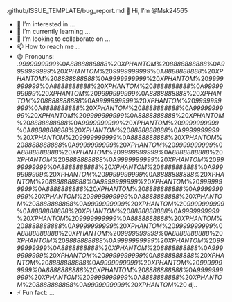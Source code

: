 .github/ISSUE_TEMPLATE/bug_report.md 👋 Hi, I’m @Msk24565
- 👀 I’m interested in ...
- 🌱 I’m currently learning ...
- 💞️ I’m looking to collaborate on ...
- 📫 How to reach me ...
- 😄 Pronouns: .*9999999999*%0A*8888888888*%20*XPHANTOM*%20*8888888888*%0A*9999999999*%20*XPHANTOM*%20*9999999999*%0A*8888888888*%20*XPHANTOM*%20*8888888888*%0A*9999999999*%20*XPHANTOM*%20*9999999999*%0A*8888888888*%20*XPHANTOM*%20*8888888888*%0A*9999999999*%20*XPHANTOM*%20*9999999999*%0A*8888888888*%20*XPHANTOM*%20*8888888888*%0A*9999999999*%20*XPHANTOM*%20*9999999999*%0A*8888888888*%20*XPHANTOM*%20*8888888888*%0A*9999999999*%20*XPHANTOM*%20*9999999999*%0A*8888888888*%20*XPHANTOM*%20*8888888888*%0A*9999999999*%20*XPHANTOM*%20*9999999999*%0A*8888888888*%20*XPHANTOM*%20*8888888888*%0A*9999999999*%20*XPHANTOM*%20*9999999999*%0A*8888888888*%20*XPHANTOM*%20*8888888888*%0A*9999999999*%20*XPHANTOM*%20*9999999999*%0A*8888888888*%20*XPHANTOM*%20*9999999999*%0A*8888888888*%20*XPHANTOM*%20*8888888888*%0A*9999999999*%20*XPHANTOM*%20*9999999999*%0A*8888888888*%20*XPHANTOM*%20*8888888888*%0A*9999999999*%20*XPHANTOM*%20*9999999999*%0A*8888888888*%20*XPHANTOM*%20*8888888888*%0A*9999999999*%20*XPHANTOM*%20*9999999999*%0A*8888888888*%20*XPHANTOM*%20*8888888888*%0A*9999999999*%20*XPHANTOM*%20*9999999999*%0A*8888888888*%20*XPHANTOM*%20*8888888888*%0A*9999999999*%20*XPHANTOM*%20*9999999999*%0A*8888888888*%20*XPHANTOM*%20*8888888888*%0A*9999999999*%20*XPHANTOM*%20*9999999999*%0A*8888888888*%20*XPHANTOM*%20*8888888888*%0A*9999999999*%20*XPHANTOM*%20*9999999999*%0A*8888888888*%20*XPHANTOM*%20*9999999999*%0A*8888888888*%20*XPHANTOM*%20*8888888888*%0A*9999999999*%20*XPHANTOM*%20*9999999999*%0A*8888888888*%20*XPHANTOM*%20*8888888888*%0A*9999999999*%20*XPHANTOM*%20*9999999999*%0A*8888888888*%20*XPHANTOM*%20*8888888888*%0A*9999999999*%20*XPHANTOM*%20*9999999999*%0A*8888888888*%20*XPHANTOM*%20*8888888888*%0A*9999999999*%20*XPHANTOM*%20*9999999999*%0A*8888888888*%20*XPHANTOM*%20*8888888888*%0A*9999999999*%20*XPHANTOM*%20 dj..
- ⚡ Fun fact: ...

<!---
Msk24565/Msk24565 is a ✨ special ✨ repository because its `README.md` (this file) appears on your GitHub profile.
You can click the Preview link to take a look at your changes.
--->
